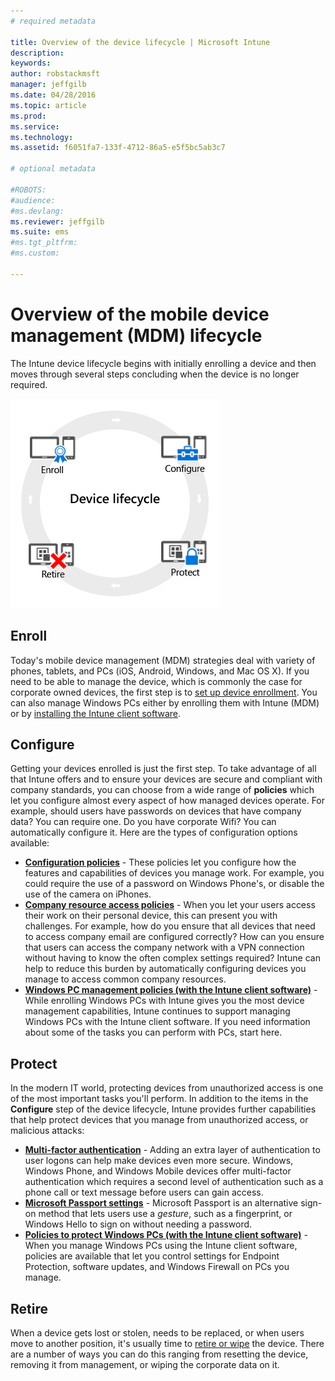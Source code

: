 ```yaml
---
# required metadata

title: Overview of the device lifecycle | Microsoft Intune
description:
keywords:
author: robstackmsft
manager: jeffgilb
ms.date: 04/28/2016
ms.topic: article
ms.prod:
ms.service:
ms.technology:
ms.assetid: f6051fa7-133f-4712-86a5-e5f5bc5ab3c7

# optional metadata

#ROBOTS:
#audience:
#ms.devlang:
ms.reviewer: jeffgilb
ms.suite: ems
#ms.tgt_pltfrm:
#ms.custom:

---
```


# Overview of the mobile device management (MDM) lifecycle

The Intune device lifecycle begins with initially enrolling a device and then moves through several steps concluding when the device is no longer required.

![The device lifecycle](./media/devicelifecycle_nobg.png "the Intune device lifecycle")

## Enroll
Today's mobile device management (MDM) strategies deal with variety of phones, tablets, and PCs (iOS, Android, Windows, and Mac OS X). If you need to be able to manage the device, which is commonly the case for corporate owned devices, the first step is to [set up device enrollment](enroll-devices-in-microsoft-intune.md). You can also manage Windows PCs either by enrolling them with Intune (MDM) or by [installing the Intune client software](manage-windows-pcs-with-microsoft-intune.md).

## Configure
Getting your devices enrolled is just the first step. To take advantage of all that Intune offers and to ensure your devices are secure and compliant with company standards, you can choose from a wide range of **policies** which let you configure almost every aspect of how managed devices operate. For example, should users have passwords on devices that have company data? You can require one. Do you have corporate Wifi? You can automatically configure it. Here are the types of configuration options available:

- [**Configuration policies**](manage-settings-and-features-on-your-devices-with-microsoft-intune-policies.md) - These policies let you configure how the features and capabilities of devices you manage work. For example, you could require the use of a password on Windows Phone's, or disable the use of the camera on iPhones.
- [**Company resource access policies**](enable-access-to-company-resources-with-microsoft-intune.md) - When you let your users access their work on their personal device, this can present you with challenges. For example, how do you ensure that all devices that need to access company email are configured correctly? How can you ensure that users can access the company network with a VPN connection without having to know the often complex settings required? Intune can help to reduce this burden by automatically configuring devices you manage to access common company resources.
- [**Windows PC management policies (with the Intune client software)**](common-windows-pc-management-tasks-with-the-microsoft-intune-computer-client.md) - While enrolling Windows PCs with Intune gives you the most device management capabilities, Intune continues to support managing Windows PCs with the Intune client software. If you need information about some of the tasks you can perform with PCs, start here.

## Protect
In the modern IT world, protecting devices from unauthorized access is one of the most important tasks you'll perform. In addition to the items in the **Configure** step of the device lifecycle, Intune provides further capabilities that help protect devices that you manage from unauthorized access, or malicious attacks:
- [**Multi-factor authentication**](protect-windows-devices-with-multi-factor-authentication.md) - Adding an extra layer of authentication to user logons can help make devices even more secure. Windows, Windows Phone, and Windows Mobile devices offer multi-factor authentication which requires a second level of authentication such as a phone call or text message before users can gain access.
- [**Microsoft Passport settings**](control-microsoft-passport-settings-on-devices-with-microsoft-intune.md) - Microsoft Passport is an alternative sign-on method that lets users use a *gesture*, such as a fingerprint, or Windows Hello to sign on without needing a password.
- [**Policies to protect Windows PCs (with the Intune client software)**](policies-to-protect-windows-pcs-in-microsoft-intune.md) - When you manage Windows PCs using the Intune client software, policies are available that let you control settings for Endpoint Protection, software updates, and Windows Firewall on PCs you manage.

## Retire
When a device gets lost or stolen, needs to be replaced, or when users move to another position, it's usually time to [retire or wipe](use-remote-wipe-to-help-protect-data-using-microsoft-intune.md) the device. There are a number of ways you can do this ranging from resetting the device, removing it from management, or wiping the corporate data on it.
